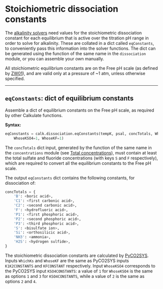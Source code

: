 <script type="text/x-mathjax-config">
MathJax.Hub.Config({tex2jax: {inlineMath: [['$','$'], ['\\(','\\)']]}});
MathJax.Ajax.config.path["mhchem"] =
  "https://cdnjs.cloudflare.com/ajax/libs/mathjax-mhchem/3.3.2";
MathJax.Hub.Config({TeX: {extensions: ["[mhchem]/mhchem.js"]}});
</script><script src='https://cdnjs.cloudflare.com/ajax/libs/mathjax/2.7.5/MathJax.js?config=TeX-MML-AM_CHTML' async></script>

# Stoichiometric dissociation constants

The [alkalinity solvers](../solvers) need values for the stoichiometric dissociation constant for each equilibrium that is active over the titration pH range in order to solve for alkalinity.  These are collated in a dict called `eqConstants`, to conveniently pass this information into the solver functions. The dict can be generated using the function of the same name in the `dissociation` module, or you can assemble your own manually.

All stoichiometric equilibrium constants are on the Free pH scale (as defined by [ZW01](../references/#ZW01)), and are valid only at a pressure of ~1 atm, unless otherwise specified.

---

## `eqConstants`: dict of equilibrium constants

Assemble a dict of equilibrium constants on the Free pH scale, as required by other Calkulate functions.

**Syntax:**

```python
eqConstants = calk.dissociation.eqConstants(tempK, psal, concTotals, WhichKs=10,
    WhoseKSO4=1, WhoseKF=1)
```

The `concTotals` dict input, generated by the function of the same name in the `concentrations` module (see [Total concentrations](../concentrations)), must contain at least the total sulfate and fluoride concentrations (with keys `S` and `F` respectively), which are required to convert all the equilibrium constants to the Free pH scale.

The output `eqConstants` dict contains the following constants, for dissociation of:

```python
concTotals = {
    'B': <boric acid>,
    'C1': <first carbonic acid>,
    'C2': <second carbonic acid>,
    'F': <hydrofluoric acid>,
    'P1': <first phosphoric acid>,
    'P2': <second phosphoric acid>,
    'P3': <third phosphoric acid>,
    'S': <bisulfate ion>,
    'Si': <orthosilicic acid>,
    'NH3': <ammonia>,
    'H2S': <hydrogen sulfide>,
}
```

The stoichiometric dissociation constants are calculated by [PyCO2SYS](https://github.com/mvdh7/PyCO2SYS). Inputs `WhichKs` and `WhoseKF` are the same as PyCO2SYS inputs `K1K2CONSTANTS` and `KFCONSTANT` respectively. Input `WhoseKSO4` corresponds to the PyCO2SYS input `KSO4CONSTANTS`: a value of `1` for `WhoseKSO4` is the same as options `1` and `3` for `KSO4CONSTANTS`, while a value of `2` is the same as options `2` and `4`.
